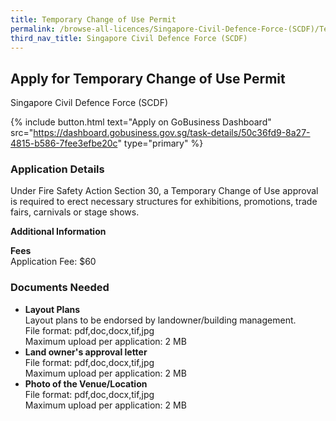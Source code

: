 ```yaml
---
title: Temporary Change of Use Permit
permalink: /browse-all-licences/Singapore-Civil-Defence-Force-(SCDF)/Temporary-Change-of-Use-Permit
third_nav_title: Singapore Civil Defence Force (SCDF)
---
```


## Apply for Temporary Change of Use Permit

Singapore Civil Defence Force (SCDF)

{% include button.html text="Apply on GoBusiness Dashboard" src="https://dashboard.gobusiness.gov.sg/task-details/50c36fd9-8a27-4815-b586-7fee3efbe20c" type="primary" %}

<H3>Application Details</H3>

<p>Under Fire Safety Action Section 30, a Temporary Change of Use approval is required to erect necessary structures for exhibitions, promotions, trade fairs, carnivals or stage shows.</p>

<strong>Additional Information</strong>

<p><strong>Fees</strong><br>
Application Fee: $60
</p>

<H3>Documents Needed</H3>

<ul>
<li><strong>Layout Plans</strong><br />Layout plans to be endorsed by landowner/building management.<br>
File format: pdf,doc,docx,tif,jpg<br>
Maximum upload per application: 2 MB
</li>
<li><strong>Land owner's approval letter</strong><br>
File format: pdf,doc,docx,tif,jpg<br>
Maximum upload per application: 2 MB
</li>
<li><strong>Photo of the Venue/Location</strong><br>
File format: pdf,doc,docx,tif,jpg<br>
Maximum upload per application: 2 MB
</li>
</ul>


